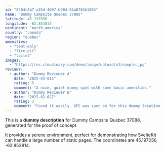 ```yaml
---
id: "2464c4b7-a25d-4697-b904-83a8704b1593"
name: "Dummy Campsite Quebec 37088"
latitude: 45.197056
longitude: -62.853814
continent: "north-america"
country: "canada"
region: "quebec"
amenities:
  - "tent-only"
  - "fire-pit"
  - "toilet"
images:
  - "https://res.cloudinary.com/demo/image/upload/v1/sample.jpg"
reviews:
  - author: "Dummy Reviewer A"
    date: "2025-03-015"
    rating: 5
    comment: "A nice, quiet dummy spot with some basic amenities."
  - author: "Dummy Reviewer B"
    date: "2025-02-027"
    rating: 3
    comment: "Found it easily. GPS was spot on for this dummy location."
---
```


This is a **dummy description** for Dummy Campsite Quebec 37088, generated for the proof of concept.

It provides a serene environment, perfect for demonstrating how SvelteKit can handle a large number of static pages. The coordinates are 45.197056, -62.853814.
